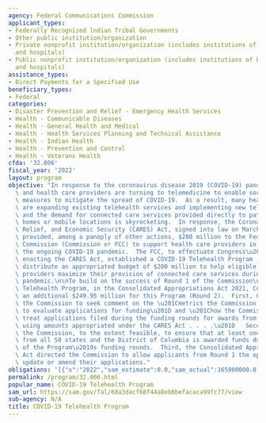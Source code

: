 ```yaml
---
agency: Federal Communications Commission
applicant_types:
- Federally Recognized lndian Tribal Governments
- Other public institution/organization
- Private nonprofit institution/organization (includes institutions of higher education
  and hospitals)
- Public nonprofit institution/organization (includes institutions of higher education
  and hospitals)
assistance_types:
- Direct Payments for a Specified Use
beneficiary_types:
- Federal
categories:
- Disaster Prevention and Relief - Emergency Health Services
- Health - Communicable Diseases
- Health - General Health and Medical
- Health - Health Services Planning and Technical Assistance
- Health - Indian Health
- Health - Prevention and Control
- Health - Veterans Health
cfda: '32.006'
fiscal_year: '2022'
layout: program
objective: "In response to the coronavirus disease 2019 (COVID-19) pandemic, communities\
  \ and health care providers are turning to telemedicine to enable social distancing\
  \ measures to mitigate the spread of COVID-19.  As a result, many health care providers\
  \ are expanding existing telehealth services and implementing new telehealth services,\
  \ and the demand for connected care services provided directly to patients in their\
  \ homes or mobile locations is skyrocketing.  In response, the Coronavirus Aid,\
  \ Relief, and Economic Security (CARES) Act, signed into law on March 27, 2020,\
  \ provided, among a panoply of other actions, $200 million to the Federal Communications\
  \ Commission (Commission or FCC) to support health care providers in the fight against\
  \ the ongoing COVID-19 pandemic.  The FCC, to effectuate Congress\u2019 intent in\
  \ enacting the CARES Act, established a COVID-19 Telehealth Program (Program) to\
  \ distribute an appropriated budget of $200 million to help eligible health care\
  \ providers maximize their provision of connected care services during the COVID-19\
  \ pandemic.\n\nTo build on the success of Round 1 of the Commission\u2019s COVID-19\
  \ Telehealth Program, in the Consolidated Appropriations Act 2021, Congress appropriated\
  \ an additional $249.95 million for this Program (Round 2).  First, Congress directed\
  \ the Commission to seek comment on the \u201Cmetrics the Commission should use\
  \ to evaluate applications for funding\u201D and \u201Chow the Commission should\
  \ treat applications filed during the funding rounds for awards from the [Program]\
  \ using amounts appropriated under the CARES Act . . . .\u201D   Second, it instructed\
  \ the Commission, to the extent feasible, to ensure that at least one applicant\
  \ from all 50 states and the District of Columbia is awarded funds during either\
  \ of the Program\u2019s funding rounds.  Third, the Consolidated Appropriations\
  \ Act directed the Commission to allow applicants from Round 1 the opportunity to\
  \ update or amend their applications."
obligations: '[{"x":"2022","sam_estimate":0.0,"sam_actual":165900000.0,"usa_spending_actual":206038471.15},{"x":"2023","sam_estimate":0.0,"sam_actual":0.0,"usa_spending_actual":-74395.87},{"x":"2024","sam_estimate":0.0,"sam_actual":0.0,"usa_spending_actual":0.0}]'
permalink: /program/32.006.html
popular_name: COVID-19 Telehealth Program
sam_url: https://sam.gov/fal/68a3dacf68f44a8eb8befacaca99fc77/view
sub-agency: N/A
title: COVID-19 Telehealth Program
---
```

